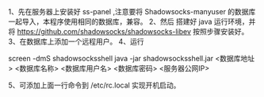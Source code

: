 1、先在服务器上安装好 ss-panel ,注意要将 Shadowsocks-manyuser 的数据库一起导入，本程序使用相同的数据库，兼容。
2、然后 搭建好 java 运行环境，并将 https://github.com/shadowsocks/shadowsocks-libev 按照步骤安装好。
3、在数据库上添加一个远程用户。
4、运行

screen -dmS shadowsocksshell java -jar shadowsocksshell.jar <数据库地址> <数据库名称> <数据库用户名> <数据库密码> <服务器公网IP>

5、可添加上面一行命令到 /etc/rc.local 实现开机启动。
